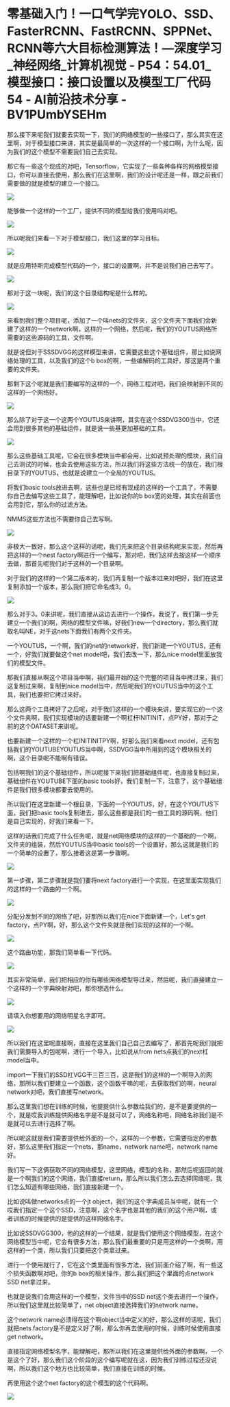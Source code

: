 # 零基础入门！一口气学完YOLO、SSD、FasterRCNN、FastRCNN、SPPNet、RCNN等六大目标检测算法！—深度学习_神经网络_计算机视觉 - P54：54.01_模型接口：接口设置以及模型工厂代码54 - AI前沿技术分享 - BV1PUmbYSEHm

那么接下来呢我们就要去实现一下，我们的网络模型的一些接口了，那么其实在这里啊，对于模型接口来讲，其实是最简单的一次这样的一个接口啊，为什么呢，因为我们的这个模型不需要我们自己去实现。

那它有一些这个现成的对吧，Tensorflow，它实现了一些各种各样的网络模型接口，你可以直接去使用，那么我们在这里啊，我们的设计呢还是一样，跟之前我们需要做的就是模型的建立一个接口。



![](img/9139acd7b9e68d9f4864079e4060474e_1.png)

能够做一个这样的一个工厂，提供不同的模型给我们使用吗对吧。

![](img/9139acd7b9e68d9f4864079e4060474e_3.png)

所以呢我们来看一下对于模型接口，我们这里的学习目标。

![](img/9139acd7b9e68d9f4864079e4060474e_5.png)

就是应用特斯完成模型代码的一个，接口的设置啊，并不是说我们自己去写了。

![](img/9139acd7b9e68d9f4864079e4060474e_7.png)

那对于这一块呢，我们的这个目录结构呢是什么样的。

![](img/9139acd7b9e68d9f4864079e4060474e_9.png)

来看到我们整个项目呢，添加了一个叫nets的文件夹，这个文件夹下面我们会新建了这样的一个network啊，这样的一个网络，然后呢，我们的YOUTUS网络所需要的这些源码的工具，文件啊。

就是说但对于SSSDVGG的这样模型来讲，它需要这些这个基础组件，那比如说网络处理的工具，以及我们的这个b box的啊，一些编解码的工具好，那这是两个重要的文件夹。

那剩下这个呢就是我们要编写的这样的一个，网络工程对吧，我们会映射到不同的这样的一个网络好。

![](img/9139acd7b9e68d9f4864079e4060474e_11.png)

那么除了对于这一个这两个YOUTUS来讲啊，其实在这个SSDVG300当中，它还会用到很多其他的基础组件，就是说一些基更加基础的工具。



![](img/9139acd7b9e68d9f4864079e4060474e_13.png)

那么这些基础工具呢，它会在很多模块当中都会用，比如说预处理的模块，我们自己去测试的时候，也会去使用这些方法，所以我们将这些方法统一的放在，我们根目录下的YOUTUS，也就是说建立一个全局的YOUTUS。

将我们basic tools放进去啊，这些也是已经有现成的这样的一个工具了，不需要你自己去编写这些工具了，能理解吧，比如说你的b box宽的处理，其实在前面也会用到它，那么你的过滤方法。

NMMS这些方法也不需要你自己去写啊。

![](img/9139acd7b9e68d9f4864079e4060474e_15.png)

非极大一致好，那么这个这样的话呢，我们先来把这个目录结构呢来实现，然后再把这样的一个nest factory啊进行一个编写，那对吧，我们这样去按这样一个顺序去做，那首先呢我们对于这样的一个目录啊。

对于我们的这样的一个第二版本的，我们再复制一个版本过来对吧好，我们在这里复制添加一个版本，那么我们把它命名成3。0。



![](img/9139acd7b9e68d9f4864079e4060474e_17.png)

那么对于3。0来讲呢，我们直接从这边去进行一个操作，我说了，我们第一步先建立一个我们的啊，网络的模型文件嘛，好我们new一个directory，那么我们就取名叫NE，对于这nets下面我们有两个文件夹。

一个YOUTUS，一个啊，我们的net的network好，我们新建一个YOUTUS，还有一个，好我们就要做这个net model吧，我们去改一下，那么nice model里面放我们的模型文件。

那我们直接从啊这个项目当中啊，我们最开始的这个完整的项目当中拷过来，我们这复制过来啊，复制到nice model当中，然后呢我们的YOUTUS当中的这个工具，我们也要把它拷过来好。

那么这两个工具拷好了之后呢，对于我们这样的一个模块来讲，要实现它的一个这个文件夹啊，我们实现模块的话要新建一个啊杠杆INITINIT，点PY好，那对于之前的这个DATASET来讲呢。

也要新建一个这样的一个杠INITINITPY啊，好那么我们来看next model，还有包括我们的YOUTUBEYOUTUS当中啊，SSDVGG当中所用到的这个模块相关的啊，这个目录呢不能啊有错误。

包括啊我们的这个基础组件，所以呢接下来我们把基础组件呢，也直接复制过来，基础组件在YOUTUBE下面的basic tools好，我们复制一下，注意了，这个基础组件是我们很多模块都要去使用的。

所以我们在这里新建一个根目录，下面的一个YOUTUS，好，在这个YOUTUS下面，我们把basic tools复制进去，那么这些都是我们的一些工具的源码啊，他们是自己实现的，好我们来看一下。

这样的话我们完成了什么任务呢，就是net网络模块的这样的一个基础的一个啊，文件夹的组装，然后YOUTUS当中basic tools的一个设置好，那么这就是我们的一个简单的设置了，那么接着这是第一步骤啊。



![](img/9139acd7b9e68d9f4864079e4060474e_19.png)

第一步骤，第二步骤就是我们要将next factory进行一个实现，在这里面实现我们的这样的一个路由的一个啊。



![](img/9139acd7b9e68d9f4864079e4060474e_21.png)

分配分发到不同的网络了吧，好那所以我们在nice下面新建一个，Let's get factory，点PY啊，好，那么这个文件夹就是我们实现的这样的一个啊。



![](img/9139acd7b9e68d9f4864079e4060474e_23.png)

这个路由功能，那我们简单看一下代码。

![](img/9139acd7b9e68d9f4864079e4060474e_25.png)

其实非常简单，我们把相应的你有哪些网络模型导过来，然后呢，我们直接建立一个这样的一个字典映射对吧，那你想选什么。



![](img/9139acd7b9e68d9f4864079e4060474e_27.png)

请填入你想要用的网络明星名字即可。

![](img/9139acd7b9e68d9f4864079e4060474e_29.png)

所以我们在这里呢直接啊，直接在这里我们自己自己去编写了，那首先呢我们就把我们需要导入的包呢啊，进行一个导入，比如说从from nets点我们的next杠model当中。

import一下我们的SSD杠VGG干三百三百，这是我们的这样的一个啊导入的网络，那所以我们要建立一个函数，这个函数干嘛的呢，去获取我们的啊，neural network对吧，我们直接写network。

那么这里我们想在训练的时候，他提提供什么参数给我们的，是不是要提供的一个，就是哎我训练提供网络名字是不是就可以了，网络名称吧，网络名称我们是不是就可以去进行选择了啊。

所以呢这就是我们需要提供给外面的一个，这样的一个参数，它需要指定的参数好，那么这里我们指定一个nets，那name，network name吧，network name好。

我们写一下这俩获取不同的网络模型，这里网络，模型的名称，那然后呢返回的就是一个啊我们的这个网络，我们直接return，那么所以我们怎么去选择网络呢，我们怎么知道有哪些网络，我们直接新建一个。

比如说叫做networks点的一个jt object，我们的这个字典成员当中呢，就有一个哎我们指定一个这个SSD，注意啊，这个名字也是其他的我们的这个用户啊，或者训练的时候提供的是提供的这样网络名字。

比如说SSDVGG300，他的这样的一个结果，就是我们使用这个网络模型，在这个网络模型当中呢，它会有很多方法，那么我们最重要的只是用这样的一个类啊，用这样的一个类，所以我们只要把这个类拿过来。

进行一个使用就行了，它在这个类里面有很多方法，我们前面介绍了啊，有一些这个损失函数啊对吧，你的b box的相关操作，那么我们把这个里面的点network SSD net拿过来。

也就是说我们会用这样的一个模型，文件当中的SSD net这个类去进行一个操作，所以我们这里就比较简单了，net object直接选择我们的network name。

这个network name必须得在这个啊object当中定义的好，那么这样的话呢，我们就把nets factory是不是定义好了啊，那么你再去使用的时候，训练时候使用直接get network。

直接指定网络模型名字，能理解吧，那所以我们在这里提供给外面的参数啊，一个是这个了好，那么我们这个阶段的这个编写呢就在这，因为我们训练过程还没说啊，所以我们这个地方也比较简单，我们直接在训练的时候。

再使用这个这个net factory的这个模型的这个代码啊。

![](img/9139acd7b9e68d9f4864079e4060474e_31.png)